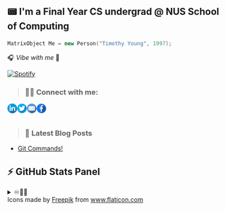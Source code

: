 ## 📟 I'm a Final Year CS undergrad @ NUS School of Computing 

```cpp
MatrixObject Me = new Person("Timothy Young", 1997);
```
🎧 _Vibe with me_ 🎺

[![Spotify](https://spotify-stats-timothyoung97.vercel.app/api/spotify)](https://open.spotify.com/user/31qd72w5v25ss2gn6tpaoaenqfru)


> ### 🤝🏼 Connect with me:

[<img align="left" alt="Timothyoung | LinkedIn" width="22px" src="public\linkedin.png" />][linkedin]
[<img align="left" alt="Timothyoung | Twitter" width="22px" src="public\twitter.png" />][twitter]
[<img align="left" alt="Timothyoung | Email" width="22px" src="public\email.png" />][email]
[<img align="left" alt="Timothyoung | Facebook" width="22px" src="public\facebook.png" />][facebook]

<br />
<br />

> ### 📕 Latest Blog Posts

<!-- BLOG-POST-LIST:START -->
- [Git Commands!](https://dev.to/timothyoung97/git-commands-3pkh)
<!-- BLOG-POST-LIST:END -->

## ⚡ GitHub Stats Panel

<details>
  <summary>♾️📶🆙</summary>

  <h4><i>Recent Activities</i></h2>

<!--START_SECTION:activity-->
1. 🔒 Closed issue [#4](https://github.com/Timothyoung97/RenderingEngine/issues/4) in [Timothyoung97/RenderingEngine](https://github.com/Timothyoung97/RenderingEngine)
2. 🗣 Commented on [#4](https://github.com/Timothyoung97/RenderingEngine/issues/4#issuecomment-2044231092) in [Timothyoung97/RenderingEngine](https://github.com/Timothyoung97/RenderingEngine)
3. 🗣 Commented on [#4](https://github.com/Timothyoung97/RenderingEngine/issues/4#issuecomment-2044058668) in [Timothyoung97/RenderingEngine](https://github.com/Timothyoung97/RenderingEngine)
4. 🗣 Commented on [#4](https://github.com/Timothyoung97/RenderingEngine/issues/4#issuecomment-2044058108) in [Timothyoung97/RenderingEngine](https://github.com/Timothyoung97/RenderingEngine)
5. 🗣 Commented on [#4](https://github.com/Timothyoung97/RenderingEngine/issues/4#issuecomment-2044057919) in [Timothyoung97/RenderingEngine](https://github.com/Timothyoung97/RenderingEngine)
<!--END_SECTION:activity-->

---

<h4><i>General Stats</i></h2>

  <p align="center">
    <code><img align="center" src="https://github-readme-stats.vercel.app/api?username=Timothyoung97&count_private=true&show_icons=true&theme=blue-green" /></code>
    <code><img align="center" src="https://github-readme-stats.vercel.app/api/top-langs/?username=Timothyoung97&theme=blue-green&count_private=true" /></code>
  </p>  

---

<h4><i>Activity</i></h2>

  <p align="center">
    <code><img align="center" src="http://github-readme-streak-stats.herokuapp.com?user=Timothyoung97&theme=chartreuse-dark&date_format=M%20j%5B%2C%20Y%5D" /></code>
  </p>  

---

<h4><i>Contribution Graph</i></h2>

  <p align="center">
    <code><img align="center" src="./profile-3d-contrib/profile-night-green.svg" /></code>
  </p>  

---

<h4><i>Wakatime Stats</i></h2>
    
<!--START_SECTION:waka-->
![Code Time](http://img.shields.io/badge/Code%20Time-1%2C104%20hrs%2020%20mins-blue)

![Profile Views](http://img.shields.io/badge/Profile%20Views-1-blue)

![Lines of code](https://img.shields.io/badge/From%20Hello%20World%20I%27ve%20Written-14.0%20million%20lines%20of%20code-blue)

**🐱 My GitHub Data** 

> 📦 2.1 MB Used in GitHub's Storage 
 > 
> 💼 Opted to Hire
 > 
> 📜 25 Public Repositories 
 > 
> 🔑 25 Private Repositories 
 > 
**I'm an Early 🐤** 

```text
🌞 Morning                5010 commits        ███░░░░░░░░░░░░░░░░░░░░░░   12.56 % 
🌆 Daytime                20835 commits       █████████████░░░░░░░░░░░░   52.22 % 
🌃 Evening                10062 commits       ██████░░░░░░░░░░░░░░░░░░░   25.22 % 
🌙 Night                  3995 commits        ███░░░░░░░░░░░░░░░░░░░░░░   10.01 % 
```
📅 **I'm Most Productive on Saturday** 

```text
Monday                   6842 commits        ████░░░░░░░░░░░░░░░░░░░░░   17.15 % 
Tuesday                  5781 commits        ████░░░░░░░░░░░░░░░░░░░░░   14.49 % 
Wednesday                7302 commits        █████░░░░░░░░░░░░░░░░░░░░   18.30 % 
Thursday                 5916 commits        ████░░░░░░░░░░░░░░░░░░░░░   14.83 % 
Friday                   3535 commits        ██░░░░░░░░░░░░░░░░░░░░░░░   08.86 % 
Saturday                 7691 commits        █████░░░░░░░░░░░░░░░░░░░░   19.27 % 
Sunday                   2835 commits        ██░░░░░░░░░░░░░░░░░░░░░░░   07.10 % 
```


📊 **This Week I Spent My Time On** 

```text
🕑︎ Time Zone: Asia/Singapore

💬 Programming Languages: 
C++                      1 hr 31 mins        ███████████████████████░░   90.87 % 
HLSL                     9 mins              ██░░░░░░░░░░░░░░░░░░░░░░░   09.13 % 

🔥 Editors: 
VS Code                  1 hr 28 mins        ██████████████████████░░░   87.79 % 
Visual Studio            12 mins             ███░░░░░░░░░░░░░░░░░░░░░░   12.21 % 

🐱‍💻 Projects: 
cs3203-spa [GitHub]      1 hr 28 mins        ██████████████████████░░░   87.54 % 
RenderingEngine          12 mins             ███░░░░░░░░░░░░░░░░░░░░░░   12.21 % 
23s2-cp-spa-team-17      0 secs              ░░░░░░░░░░░░░░░░░░░░░░░░░   00.25 % 

💻 Operating System: 
Mac                      1 hr 28 mins        ██████████████████████░░░   87.79 % 
Windows                  12 mins             ███░░░░░░░░░░░░░░░░░░░░░░   12.21 % 
```

**I Mostly Code in C++** 

```text
C++                      8 repos             ██████░░░░░░░░░░░░░░░░░░░   24.24 % 
Python                   5 repos             ████░░░░░░░░░░░░░░░░░░░░░   15.15 % 
HTML                     2 repos             ██░░░░░░░░░░░░░░░░░░░░░░░   06.06 % 
Makefile                 1 repo              █░░░░░░░░░░░░░░░░░░░░░░░░   03.03 % 
HLSL                     1 repo              █░░░░░░░░░░░░░░░░░░░░░░░░   03.03 % 
```



**Timeline**

![Lines of Code chart](https://raw.githubusercontent.com/Timothyoung97/Timothyoung97/main/assets/bar_graph.png)


 Last Updated on 09/04/2024 18:39:06 UTC
<!--END_SECTION:waka-->
    
</details>

[facebook]: https://www.facebook.com/TimYoung97
[email]: mailto:e0518553@u.nus.edu
[twitter]: https://twitter.com/timothyoung97
[linkedin]: https://www.linkedin.com/in/shiyuan-yang97/

<div>Icons made by <a href="https://www.freepik.com" title="Freepik">Freepik</a> from <a href="https://www.flaticon.com/" title="Flaticon">www.flaticon.com</a></div>
